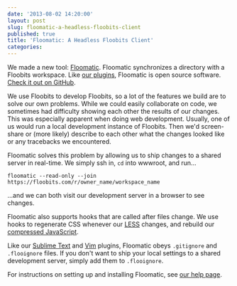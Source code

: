 ```yaml
---
date: '2013-08-02 14:20:00'
layout: post
slug: floomatic-a-headless-floobits-client
published: true
title: 'Floomatic: A Headless Floobits Client'
categories:
---
```


We made a new tool: [Floomatic](https://floobits.com/help/floomatic/). Floomatic synchronizes a directory with a Floobits workspace. Like [our plugins](https://floobits.com/help/plugins/), Floomatic is open source software. [Check it out on GitHub](https://github.com/Floobits/floomatic).

We use Floobits to develop Floobits, so a lot of the features we build are to solve our own problems. While we could easily collaborate on code, we sometimes had difficulty showing each other the results of our changes. This was especially apparent when doing web development. Usually, one of us would run a local development instance of Floobits. Then we'd screen-share or (more likely) describe to each other what the changes looked like or any tracebacks we encountered.

Floomatic solves this problem by allowing us to ship changes to a shared server in real-time. We simply ssh in, `cd` into wwwroot, and run...

`floomatic --read-only --join https://floobits.com/r/owner_name/workspace_name`

...and we can both visit our development server in a browser to see changes.

Floomatic also supports hooks that are called after files change. We use hooks to regenerate CSS whenever our [LESS](http://lesscss.org/) changes, and rebuild our [compressed JavaScript](https://github.com/jezdez/django_compressor).

Like our [Sublime Text](https://github.com/Floobits/floobits-sublime) and [Vim](https://github.com/Floobits/floobits-vim) plugins, Floomatic obeys `.gitignore` and `.flooignore` files. If you don't want to ship your local settings to a shared development server, simply add them to `.flooignore`.

For instructions on setting up and installing Floomatic, see [our help page](https://floobits.com/help/floomatic/).
